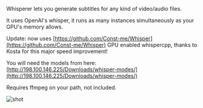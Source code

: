 Whisperer lets you generate subtitles for any kind of video/audio files.

It uses OpenAI's whisper, it runs as many instances simultaneously as your GPU's memory allows.

Update: now uses [https://github.com/Const-me/Whisper](https://github.com/Const-me/Whisper) GPU enabled whispercpp, thanks to Kosta for this major speed improvement!

You will need the models from here: [http://198.100.146.225/Downloads/whisper-modes/](http://198.100.146.225/Downloads/whisper-modes/)

Requires ffmpeg on your path, not included.

![shot](https://github.com/tigros/Whisperer/assets/2112911/b1b258b8-989a-4819-a5ec-6bcab137a10f)




